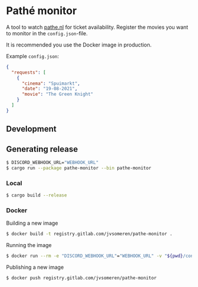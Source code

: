 # Pathé monitor
A tool to watch [pathe.nl](https://pathe.nl) for ticket availability. Register the movies you want to monitor in the `config.json`-file.

It is recommended you use the Docker image in production.

Example `config.json`:
```json
{
  "requests": [
    {
      "cinema": "Spuimarkt",
      "date": "19-08-2021",
      "movie": "The Green Knight"
    }
  ]
}
```

## Development

## Generating release
```bash
$ DISCORD_WEBHOOK_URL="WEBHOOK_URL"
$ cargo run --package pathe-monitor --bin pathe-monitor
```

### Local
```bash
$ cargo build --release
```

### Docker
Building a new image
```bash
$ docker build -t registry.gitlab.com/jvsomeren/pathe-monitor .
```

Running the image
```bash
$ docker run --rm -e "DISCORD_WEBHOOK_URL"="WEBHOOK_URL" -v "${pwd}/config.json":"/app/config.json" registry.gitlab.com/jvsomeren/pathe-monitor
```

Publishing a new image
```bash
$ docker push registry.gitlab.com/jvsomeren/pathe-monitor
```
